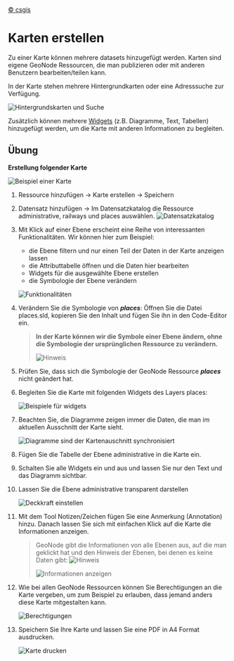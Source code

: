 <!-- the Menu -->

<link rel="stylesheet" media="all" href="../styles.css" />
<div id="logo"><a href="https://csgis.de">© csgis</a></div>
<div id="menu"></div>
<div id="jumpMenu"></div>
<script src="../menu.js"></script>
<script src="../jumpmenu.js"></script>
<!-- the Menu -->

# Karten erstellen

Zu einer Karte können mehrere datasets hinzugefügt werden. Karten sind eigene GeoNode Ressourcen, die man publizieren oder mit anderen Benutzern bearbeiten/teilen kann.

In der Karte stehen mehrere Hintergrundkarten oder eine Adresssuche zur Verfügung.

![Hintergrundskarten und Suche](images/image47-a.png)

Zusätzlich können mehrere [Widgets](https://docs.geonode.org/en/master/usage/managing_maps/exploring_maps/creating_widgets.html) (z.B. Diagramme, Text, Tabellen) hinzugefügt werden, um die Karte mit anderen Informationen zu begleiten.

## Übung

**Erstellung folgender Karte**

![Beispiel einer Karte](images/image51_2.png)

1. Ressource hinzufügen → Karte erstellen → Speichern

2. Datensatz hinzufügen → Im Datensatzkatalog die Ressource administrative, railways und places auswählen.
   ![Datensatzkatalog](images/image51-a.png)

3. Mit Klick auf einer Ebene erscheint eine Reihe von interessanten Funktionalitäten. Wir können hier zum Beispiel:
   
   - die Ebene filtern und nur einen Teil der Daten in der Karte anzeigen lassen
   - die Attributtabelle öffnen und die Daten hier bearbeiten
   - Widgets für die ausgewählte Ebene erstellen
   - die Symbologie der Ebene verändern
   
   ![Funktionalitäten](images/image54.png)

4. Verändern Sie die Symbologie von ***places***: Öffnen Sie die Datei places.sld, kopieren Sie den Inhalt und fügen Sie ihn in den Code-Editor ein.
   
   > **In der Karte können wir die Symbole einer Ebene ändern, ohne die Symbologie der ursprünglichen Ressource zu verändern.**
   > 
   > ![Hinweis](images/image56.png)

5. Prüfen Sie, dass sich die Symbologie der GeoNode Ressource ***places*** nicht geändert hat.

6. Begleiten Sie die Karte mit folgenden Widgets des Layers places:
   
   ![Beispiele für widgets](images/image56-a.png)

7. Beachten Sie, die Diagramme zeigen immer die Daten, die man im aktuellen Ausschnitt der Karte sieht.
   
   ![Diagramme sind der Kartenauschnitt synchronisiert](images/image59.png)

8. Fügen Sie die Tabelle der Ebene administrative in die Karte ein.

9. Schalten Sie alle Widgets ein und aus und lassen Sie nur den Text und das Diagramm sichtbar.

10. Lassen Sie die Ebene administrative transparent darstellen
    
    ![Deckkraft einstellen](images/image60.png)

11. Mit dem Tool Notizen/Zeichen fügen Sie eine Anmerkung (Annotation) hinzu. Danach lassen Sie sich mit einfachen Klick auf die Karte die Informationen anzeigen.
    
    > GeoNode gibt die Informationen von alle Ebenen aus, auf die man geklickt hat und den Hinweis der Ebenen, bei denen es keine Daten gibt:
    > ![Hinweis](images/image62.png)
    > 
    > ![Informationen anzeigen](images/image61.png)

12. Wie bei allen GeoNode Ressourcen können Sie Berechtigungen an die Karte vergeben, um zum Beispiel zu erlauben, dass jemand anders diese Karte mitgestalten kann.
    
    ![Berechtigungen](images/image63_2.png)

13. Speichern Sie Ihre Karte und lassen Sie eine PDF in A4 Format ausdrucken.
    
     ![Karte drucken](images/image64_2.png)
